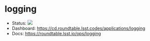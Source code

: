 # logging

- Status: ![](https://cd.roundtable.lsst.codes/api/badge?name=logging)
- Dashboard: https://cd.roundtable.lsst.codes/applications/logging
- Docs: https://roundtable.lsst.io/ops/logging

